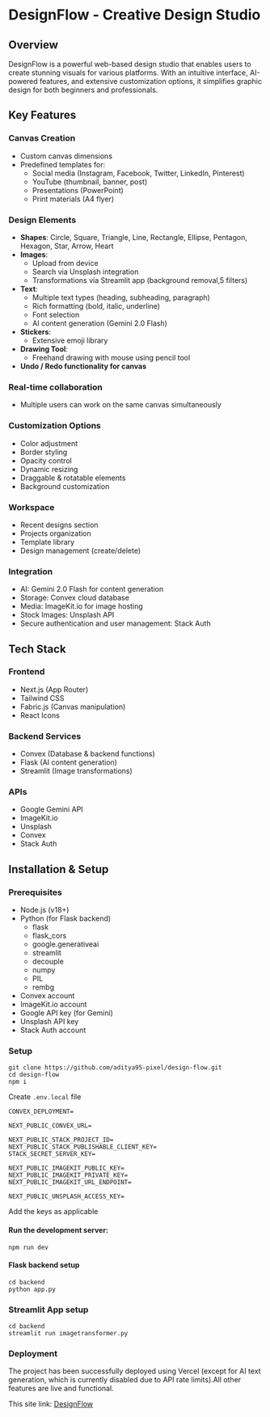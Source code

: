 # DesignFlow - Creative Design Studio
## Overview
DesignFlow is a powerful web-based design studio that enables users to create stunning visuals for various platforms. With an intuitive interface, AI-powered features, and extensive customization options, it simplifies graphic design for both beginners and professionals.
## Key Features 
### Canvas Creation
- Custom canvas dimensions
- Predefined templates for:
  - Social media (Instagram, Facebook, Twitter, LinkedIn, Pinterest)
  - YouTube (thumbnail, banner, post)
  - Presentations (PowerPoint)
  - Print materials (A4 flyer)
### Design Elements
- **Shapes**: Circle, Square, Triangle, Line, Rectangle, Ellipse, Pentagon, Hexagon, Star, Arrow, Heart
- **Images**:
  - Upload from device
  - Search via Unsplash integration
  - Transformations via Streamlit app (background removal,5 filters)
- **Text**:
    - Multiple text types (heading, subheading, paragraph)
    - Rich formatting (bold, italic, underline)
    - Font selection
    - AI content generation (Gemini 2.0 Flash)
 - **Stickers**:
    - Extensive emoji library
 - **Drawing Tool**:
    - Freehand drawing with mouse using pencil tool
 - **Undo / Redo functionality for canvas** 
### Real-time collaboration
- Multiple users can work on the same canvas simultaneously

### Customization Options
- Color adjustment
- Border styling
- Opacity control
- Dynamic resizing
- Draggable & rotatable elements
- Background customization
### Workspace
- Recent designs section
- Projects organization
- Template library
- Design management (create/delete)
### Integration
- AI: Gemini 2.0 Flash for content generation
- Storage: Convex cloud database
- Media: ImageKit.io for image hosting
- Stock Images: Unsplash API
- Secure authentication and user management: Stack Auth
## Tech Stack
### Frontend
- Next.js (App Router)
- Tailwind CSS
- Fabric.js (Canvas manipulation)
- React Icons
### Backend Services
- Convex (Database & backend functions)
- Flask (AI content generation)
- Streamlit (Image transformations)
### APIs
- Google Gemini API
- ImageKit.io
- Unsplash
- Convex
- Stack Auth
## Installation & Setup 
### Prerequisites
- Node.js (v18+)
- Python (for Flask backend)
    - flask
    - flask_cors
    - google.generativeai
    - streamlit
    - decouple
    - numpy
    - PIL
    - rembg
- Convex account
- ImageKit.io account
- Google API key (for Gemini)
- Unsplash API key
- Stack Auth account
### Setup
```
git clone https://github.com/aditya95-pixel/design-flow.git
cd design-flow
npm i
```
Create `.env.local` file
```
CONVEX_DEPLOYMENT=

NEXT_PUBLIC_CONVEX_URL=

NEXT_PUBLIC_STACK_PROJECT_ID=
NEXT_PUBLIC_STACK_PUBLISHABLE_CLIENT_KEY=
STACK_SECRET_SERVER_KEY=

NEXT_PUBLIC_IMAGEKIT_PUBLIC_KEY=
NEXT_PUBLIC_IMAGEKIT_PRIVATE_KEY=
NEXT_PUBLIC_IMAGEKIT_URL_ENDPOINT=

NEXT_PUBLIC_UNSPLASH_ACCESS_KEY=
```
Add the keys as applicable
#### Run the development server:
```
npm run dev
```
#### Flask backend setup
```
cd backend
python app.py
```
### Streamlit App setup
```
cd backend
streamlit run imagetransformer.py
```
### Deployment
The project has been successfully deployed using Vercel (except for AI text generation, which is currently disabled due to API rate limits).All other features are live and functional.

This site link: [DesignFlow](https://design-flow-topaz.vercel.app/workspace)
